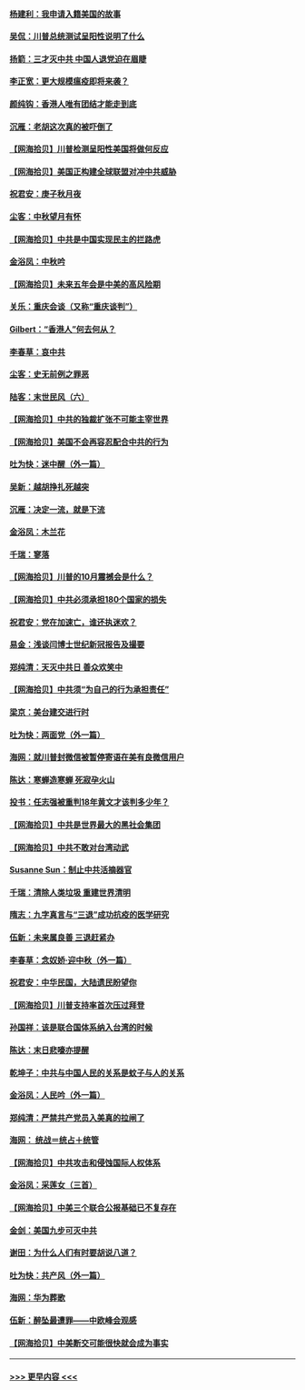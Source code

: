 #### [杨建利：我申请入籍美国的故事](../pages/nsc993/n12455635.md?t=10061251) 
#### [吴侃：川普总统测试呈阳性说明了什么](../pages/nsc993/n12451869.md?t=10061251) 
#### [扬箭：三才灭中共 中国人退党迫在眉睫](../pages/nsc993/n12451842.md?t=10061251) 
#### [李正宽：更大规模瘟疫即将来袭？](../pages/nsc993/n12451455.md?t=10061251) 
#### [颜纯钩：香港人唯有团结才能走到底](../pages/nsc993/n12450870.md?t=10061251) 
#### [沉雁：老胡这次真的被吓倒了](../pages/nsc993/n12449796.md?t=10061251) 
#### [【网海拾贝】川普检测呈阳性美国将做何反应](../pages/nsc993/n12449042.md?t=10061251) 
#### [【网海拾贝】美国正构建全球联盟对冲中共威胁](../pages/nsc993/n12446580.md?t=10061251) 
#### [祝君安：庚子秋月夜](../pages/nsc993/n12445870.md?t=10061251) 
#### [尘客：中秋望月有怀](../pages/nsc993/n12444632.md?t=10061251) 
#### [【网海拾贝】中共是中国实现民主的拦路虎](../pages/nsc993/n12443573.md?t=10061251) 
#### [金浴凤：中秋吟](../pages/nsc993/n12441773.md?t=10061251) 
#### [【网海拾贝】未来五年会是中美的高风险期](../pages/nsc993/n12440760.md?t=10061251) 
#### [关乐：重庆会谈（又称“重庆谈判”）](../pages/nsc993/n12437525.md?t=10061251) 
#### [Gilbert：“香港人”何去何从？](../pages/nsc993/n12435894.md?t=10061251) 
#### [李春草：哀中共](../pages/nsc993/n12435874.md?t=10061251) 
#### [尘客：史无前例之罪恶](../pages/nsc993/n12435762.md?t=10061251) 
#### [陆客：末世民风（六）](../pages/nsc993/n12435354.md?t=10061251) 
#### [【网海拾贝】中共的独裁扩张不可能主宰世界](../pages/nsc993/n12435151.md?t=10061251) 
#### [【网海拾贝】美国不会再容忍配合中共的行为](../pages/nsc993/n12433808.md?t=10061251) 
#### [吐为快：迷中醒（外一篇）](../pages/nsc993/n12433585.md?t=10061251) 
#### [吴新：越胡挣扎死越突](../pages/nsc993/n12433562.md?t=10061251) 
#### [沉雁：决定一流，就是下流](../pages/nsc993/n12432128.md?t=10061251) 
#### [金浴凤：木兰花](../pages/nsc993/n12432124.md?t=10061251) 
#### [千瑞：寥落](../pages/nsc993/n12432071.md?t=10061251) 
#### [【网海拾贝】川普的10月震撼会是什么？](../pages/nsc993/n12431624.md?t=10061251) 
#### [【网海拾贝】中共必须承担180个国家的损失](../pages/nsc993/n12428893.md?t=10061251) 
#### [祝君安：党在加速亡，谁还执迷欢？](../pages/nsc993/n12428652.md?t=10061251) 
#### [易金：浅谈闫博士世纪新冠报告及撮要](../pages/nsc993/n12426822.md?t=10061251) 
#### [郑纯清：天灭中共日 善众欢笑中](../pages/nsc993/n12426784.md?t=10061251) 
#### [【网海拾贝】中共须“为自己的行为承担责任”](../pages/nsc993/n12426067.md?t=10061251) 
#### [梁京：美台建交进行时](../pages/nsc993/n12424066.md?t=10061251) 
#### [吐为快：两面党（外一篇）](../pages/nsc993/n12424043.md?t=10061251) 
#### [海网：就川普封微信被暂停寄语在美有良微信用户](../pages/nsc993/n12424021.md?t=10061251) 
#### [陈达：寒蝉造寒蝉 死寂孕火山](../pages/nsc993/n12423958.md?t=10061251) 
#### [投书：任志强被重判18年黄文才该判多少年？](../pages/nsc993/n12423672.md?t=10061251) 
#### [【网海拾贝】中共是世界最大的黑社会集团](../pages/nsc993/n12423543.md?t=10061251) 
#### [【网海拾贝】中共不敢对台湾动武](../pages/nsc993/n12421418.md?t=10061251) 
#### [Susanne Sun：制止中共活摘器官](../pages/nsc993/n12419654.md?t=10061251) 
#### [千瑞：清除人类垃圾 重建世界清明](../pages/nsc993/n12419414.md?t=10061251) 
#### [隋志：九字真言与“三退”成功抗疫的医学研究](../pages/nsc993/n12419248.md?t=10061251) 
#### [伍新：未来属良善 三退赶紧办](../pages/nsc993/n12418496.md?t=10061251) 
#### [李春草：念奴娇·迎中秋（外一篇）](../pages/nsc993/n12418465.md?t=10061251) 
#### [祝君安：中华民国，大陆遗民盼望你](../pages/nsc993/n12418089.md?t=10061251) 
#### [【网海拾贝】川普支持率首次压过拜登](../pages/nsc993/n12418050.md?t=10061251) 
#### [孙国祥：该是联合国体系纳入台湾的时候](../pages/nsc993/n12417369.md?t=10061251) 
#### [陈达：末日悲嚎亦提醒](../pages/nsc993/n12416736.md?t=10061251) 
#### [乾坤子：中共与中国人民的关系是蚊子与人的关系](../pages/nsc993/n12416632.md?t=10061251) 
#### [金浴凤：人民吟（外一篇）](../pages/nsc993/n12416567.md?t=10061251) 
#### [郑纯清：严禁共产党员入美真的拉闸了](../pages/nsc993/n12416550.md?t=10061251) 
#### [海网： 统战＝统占＋统管](../pages/nsc993/n12416404.md?t=10061251) 
#### [【网海拾贝】中共攻击和侵蚀国际人权体系](../pages/nsc993/n12416250.md?t=10061251) 
#### [金浴凤：采莲女（三首）](../pages/nsc993/n12415517.md?t=10061251) 
#### [【网海拾贝】中美三个联合公报基础已不复存在](../pages/nsc993/n12415054.md?t=10061251) 
#### [金剑：美国九步可灭中共](../pages/nsc993/n12413183.md?t=10061251) 
#### [谢田：为什么人们有时要胡说八道？](../pages/nsc993/n12411861.md?t=10061251) 
#### [吐为快：共产风（外一篇）](../pages/nsc993/n12411761.md?t=10061251) 
#### [海网：华为葬歌](../pages/nsc993/n12410381.md?t=10061251) 
#### [伍新：醉坠最遭罪——中欧峰会观感](../pages/nsc993/n12410364.md?t=10061251) 
#### [【网海拾贝】中美断交可能很快就会成为事实](../pages/nsc993/n12409495.md?t=10061251) 

----
#### [ >>> 更早内容 <<< ](../indexes/nsc993-earlier.md)
